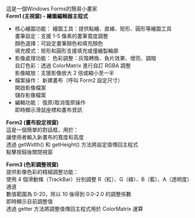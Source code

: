 這是一個Windows Forms的簡易小畫家\
**Form1 (主視窗) - 繪圖編輯器主程式**
+ 核心繪圖功能：
繪圖工具：提供點繪、直線、矩形、圓形等繪圖工具\
畫筆設定：支援 1-5 像素的畫筆寬度調整\
顏色選擇：可設定畫筆顏色和填充顏色\
填充模式：矩形和圓形支援填充或僅繪製輪廓
+ 影像處理功能：
色彩調整：灰階轉換、負片效果、增亮、調暗\
自訂色彩：透過 ColorMatrix 進行自訂 RGBA 調整\
影像縮放：支援影像放大 2 倍或縮小至一半
+ 檔案操作：
新建畫布（呼叫 Form2 設定尺寸）\
開啟影像檔案\
儲存影像檔案
+ 編輯功能：
復原/取消復原操作\
即時顯示滑鼠座標和畫布資訊

**Form2 (畫布設定視窗)**\
這是一個簡單的對話框，用於：\
讓使用者輸入新畫布的寬度和高度\
透過 getWidth() 和 getHeight() 方法將設定值傳回主程式\
點擊按鈕後關閉視窗

**Form3 (色彩調整視窗)**\
提供影像色彩的精細調整功能：\
使用 4 個滑動條（TrackBar）分別調整 R（紅）、G（綠）、B（藍）、A（透明度） 通道\
數值範圍為 0-20，除以 10 後得到 0.0-2.0 的調整係數\
即時顯示目前調整值\
透過 getter 方法將調整值傳回主程式用於 ColorMatrix 運算
